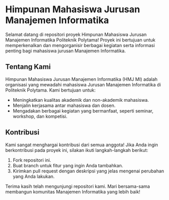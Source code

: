 # Himpunan Mahasiswa Jurusan Manajemen Informatika

Selamat datang di repositori proyek Himpunan Mahasiswa Jurusan Manajemen Informatika Politeknik Polytama! Proyek ini bertujuan untuk memperkenalkan dan mengorganisir berbagai kegiatan serta informasi penting bagi mahasiswa jurusan Manajemen Informatika.

## Tentang Kami

Himpunan Mahasiswa Jurusan Manajemen Informatika (HMJ MI) adalah organisasi yang mewadahi mahasiswa Jurusan Manajemen Informatika di Politeknik Polytama. Kami bertujuan untuk:

- Meningkatkan kualitas akademik dan non-akademik mahasiswa.
- Menjalin kerjasama antar mahasiswa dan dosen.
- Mengadakan berbagai kegiatan yang bermanfaat, seperti seminar, workshop, dan kompetisi.


## Kontribusi

Kami sangat menghargai kontribusi dari semua anggota! Jika Anda ingin berkontribusi pada proyek ini, silakan ikuti langkah-langkah berikut:

1. Fork repositori ini.
2. Buat branch untuk fitur yang ingin Anda tambahkan.
3. Kirimkan pull request dengan deskripsi yang jelas mengenai perubahan yang Anda lakukan.

Terima kasih telah mengunjungi repositori kami. Mari bersama-sama membangun komunitas Manajemen Informatika yang lebih baik!
